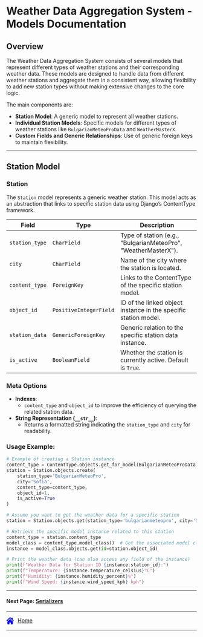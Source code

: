 # Weather Data Aggregation System - Models Documentation

## Overview

The Weather Data Aggregation System consists of several models that represent different types of weather stations and their corresponding weather data. These models are designed to handle data from different weather stations and aggregate them in a consistent way, allowing flexibility to add new station types without making extensive changes to the core logic.

The main components are:

- **Station Model**: A generic model to represent all weather stations.
- **Individual Station Models**: Specific models for different types of weather stations like `BulgarianMeteoProData` and `WeatherMasterX`.
- **Custom Fields and Generic Relationships**: Use of generic foreign keys to maintain flexibility.

---

## Station Model

### **Station**

The `Station` model represents a generic weather station. This model acts as an abstraction that links to specific station data using Django’s ContentType framework.

| Field           | Type              | Description                                               |
| --------------- | ----------------- | --------------------------------------------------------- |
| `station_type`  | `CharField`       | Type of station (e.g., "BulgarianMeteoPro", "WeatherMasterX"). |
| `city`          | `CharField`       | Name of the city where the station is located.            |
| `content_type`  | `ForeignKey`      | Links to the ContentType of the specific station model.   |
| `object_id`     | `PositiveIntegerField` | ID of the linked object instance in the specific station model. |
| `station_data`  | `GenericForeignKey` | Generic relation to the specific station data instance.    |
| `is_active`     | `BooleanField`    | Whether the station is currently active. Default is `True`. |

### **Meta Options**
- **Indexes**: 
  - `content_type` and `object_id` to improve the efficiency of querying the related station data.
- **String Representation (`__str__`)**:
  - Returns a formatted string indicating the `station_type` and `city` for readability.

### **Usage Example**:
```python
# Example of creating a Station instance
content_type = ContentType.objects.get_for_model(BulgarianMeteoProData)
station = Station.objects.create(
    station_type='BulgarianMeteoPro',
    city='Sofia',
    content_type=content_type,
    object_id=1,
    is_active=True
)
```

```python
# Assume you want to get the weather data for a specific station
station = Station.objects.get(station_type='bulgarianmeteopro', city='Sofia')

# Retrieve the specific model instance related to this station
content_type = station.content_type
model_class = content_type.model_class()  # Get the associated model class (in this case, BulgarianMeteoProData)
instance = model_class.objects.get(id=station.object_id)

# Print the weather data (can also access any field of the instance)
print(f"Weather Data for Station ID {instance.station_id}:")
print(f"Temperature: {instance.temperature_celsius}°C")
print(f"Humidity: {instance.humidity_percent}%")
print(f"Wind Speed: {instance.wind_speed_kph} kph")

```

---

#### Next Page: [Serializers](./serializers.md)

---

<div style="display: flex">
  <a href="../README.md">
    <svg width="20" height="20" fill="blue" xmlns="http://www.w3.org/2000/svg" xmlns:xlink="http://www.w3.org/1999/xlink" fill="#000000" version="1.1" id="Capa_1" width="800px" height="800px" viewBox="0 0 495.398 495.398" xml:space="preserve">
    <g>
        <g>
            <g>
                <path d="M487.083,225.514l-75.08-75.08V63.704c0-15.682-12.708-28.391-28.413-28.391c-15.669,0-28.377,12.709-28.377,28.391     v29.941L299.31,37.74c-27.639-27.624-75.694-27.575-103.27,0.05L8.312,225.514c-11.082,11.104-11.082,29.071,0,40.158     c11.087,11.101,29.089,11.101,40.172,0l187.71-187.729c6.115-6.083,16.893-6.083,22.976-0.018l187.742,187.747     c5.567,5.551,12.825,8.312,20.081,8.312c7.271,0,14.541-2.764,20.091-8.312C498.17,254.586,498.17,236.619,487.083,225.514z"/>
                <path d="M257.561,131.836c-5.454-5.451-14.285-5.451-19.723,0L72.712,296.913c-2.607,2.606-4.085,6.164-4.085,9.877v120.401     c0,28.253,22.908,51.16,51.16,51.16h81.754v-126.61h92.299v126.61h81.755c28.251,0,51.159-22.907,51.159-51.159V306.79     c0-3.713-1.465-7.271-4.085-9.877L257.561,131.836z"/>
            </g>
        </g>
    </g>
    </svg>
  </a>
 <a style="margin-left: 10px" href="../README.md">Home</a>
</div>


---